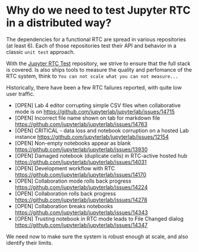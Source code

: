 # Why do we need to test Jupyter RTC in a distributed way?

The dependencies for a functional RTC are spread in various repositories (at least 6). Each of those repositories test their API and behavior in a classic `unit test` approach.

With the [Jupyter RTC Test](https://github.com/datalayer/jupyter-rtc-test) repository, we strive to ensure that the full stack is covered. Is also ships tools to measure the quality and perfomance of the RTC system, think to `You can not scale what you can not measure...`

Historically, there have been a few RTC failures reported, with quite low user traffic.

- [OPEN] Lab 4 editor corrupting simple CSV files when collaborative mode is on https://github.com/jupyterlab/jupyterlab/issues/14715
- [OPEN] Incorrect file name shown on tab for markdown file https://github.com/jupyterlab/jupyterlab/issues/14763
- [OPEN] CRITICAL - data loss and notebook corruption on a hosted Lab instance https://github.com/jupyterlab/jupyterlab/issues/12154
- [OPEN] Non-empty notebooks appear as blank https://github.com/jupyterlab/jupyterlab/issues/13930
- [OPEN] Damaged notebook (duplicate cells) in RTC-active hosted hub https://github.com/jupyterlab/jupyterlab/issues/14031
- [OPEN] Development workflow with RTC https://github.com/jupyterlab/jupyterlab/issues/14170
- [OPEN] Collaboration mode rolls back progress https://github.com/jupyterlab/jupyterlab/issues/14224
- [OPEN] Collaboration rolls back progress https://github.com/jupyterlab/jupyterlab/issues/14278
- [OPEN] Collaboration breaks notebooks https://github.com/jupyterlab/jupyterlab/issues/14343
- [OPEN] Trusting notebook in RTC mode leads to File Changed dialog  https://github.com/jupyterlab/jupyterlab/issues/14347

We need now to make sure the system is robust enough at scale, and also identify their limits.

